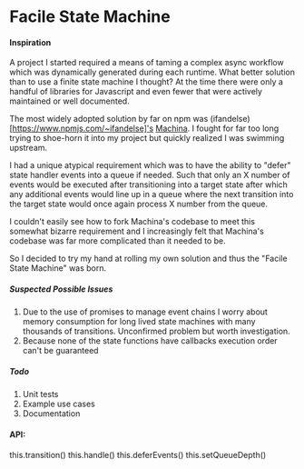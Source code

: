 # Facile State Machine

#### Inspiration
A project I started required a means of taming a complex async workflow which was dynamically generated during each runtime.  What better solution than to use a finite state machine I thought?  At the time there were only a handful of libraries for Javascript and even fewer that were actively maintained or well documented.

The most widely adopted solution by far on npm was (ifandelse)[https://www.npmjs.com/~ifandelse]'s [Machina](https://www.npmjs.com/package/machina).  I fought for far too long trying to shoe-horn it into my project but quickly realized I was swimming upstream.

I had a unique atypical requirement which was to have the ability to "defer" state handler events into a queue if needed.  Such that only an X number of events would be executed after transitioning into a target state after which any additional events would line up in a queue where the next transition into the target state would once again process X number from the queue.

I couldn't easily see how to fork Machina's codebase to meet this somewhat bizarre requirement and I increasingly felt that Machina's codebase was far more complicated than it needed to be.

So I decided to try my hand at rolling my own solution and thus the "Facile State Machine" was born.


##### Suspected Possible Issues
  1. Due to the use of promises to manage event chains I worry about memory consumption for long lived state machines with many thousands of transitions.  Unconfirmed problem but worth investigation.
  2. Because none of the state functions have callbacks execution order can't be guaranteed


##### Todo
  1. Unit tests
  2. Example use cases
  3. Documentation


#### API:
  this.transition()
  this.handle()
  this.deferEvents()
  this.setQueueDepth()
